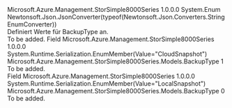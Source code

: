 <Type Name="BackupType" FullName="Microsoft.Azure.Management.StorSimple8000Series.Models.BackupType">
  <TypeSignature Language="C#" Value="public enum BackupType" />
  <TypeSignature Language="ILAsm" Value=".class public auto ansi sealed BackupType extends System.Enum" />
  <TypeSignature Language="DocId" Value="T:Microsoft.Azure.Management.StorSimple8000Series.Models.BackupType" />
  <TypeSignature Language="VB.NET" Value="Public Enum BackupType" />
  <TypeSignature Language="F#" Value="type BackupType = " />
  <AssemblyInfo>
    <AssemblyName>Microsoft.Azure.Management.StorSimple8000Series</AssemblyName>
    <AssemblyVersion>1.0.0.0</AssemblyVersion>
  </AssemblyInfo>
  <Base>
    <BaseTypeName>System.Enum</BaseTypeName>
  </Base>
  <Attributes>
    <Attribute>
      <AttributeName>Newtonsoft.Json.JsonConverter(typeof(Newtonsoft.Json.Converters.StringEnumConverter))</AttributeName>
    </Attribute>
  </Attributes>
  <Docs>
    <summary>
            Definiert Werte für BackupType an.
            </summary>
    <remarks>To be added.</remarks>
  </Docs>
  <Members>
    <Member MemberName="CloudSnapshot">
      <MemberSignature Language="C#" Value="CloudSnapshot" />
      <MemberSignature Language="ILAsm" Value=".field public static literal valuetype Microsoft.Azure.Management.StorSimple8000Series.Models.BackupType CloudSnapshot = int32(1)" />
      <MemberSignature Language="DocId" Value="F:Microsoft.Azure.Management.StorSimple8000Series.Models.BackupType.CloudSnapshot" />
      <MemberSignature Language="VB.NET" Value="CloudSnapshot" />
      <MemberSignature Language="F#" Value="CloudSnapshot = 1" Usage="Microsoft.Azure.Management.StorSimple8000Series.Models.BackupType.CloudSnapshot" />
      <MemberType>Field</MemberType>
      <AssemblyInfo>
        <AssemblyName>Microsoft.Azure.Management.StorSimple8000Series</AssemblyName>
        <AssemblyVersion>1.0.0.0</AssemblyVersion>
      </AssemblyInfo>
      <Attributes>
        <Attribute>
          <AttributeName>System.Runtime.Serialization.EnumMember(Value="CloudSnapshot")</AttributeName>
        </Attribute>
      </Attributes>
      <ReturnValue>
        <ReturnType>Microsoft.Azure.Management.StorSimple8000Series.Models.BackupType</ReturnType>
      </ReturnValue>
      <MemberValue>1</MemberValue>
      <Docs>
        <summary>To be added.</summary>
      </Docs>
    </Member>
    <Member MemberName="LocalSnapshot">
      <MemberSignature Language="C#" Value="LocalSnapshot" />
      <MemberSignature Language="ILAsm" Value=".field public static literal valuetype Microsoft.Azure.Management.StorSimple8000Series.Models.BackupType LocalSnapshot = int32(0)" />
      <MemberSignature Language="DocId" Value="F:Microsoft.Azure.Management.StorSimple8000Series.Models.BackupType.LocalSnapshot" />
      <MemberSignature Language="VB.NET" Value="LocalSnapshot" />
      <MemberSignature Language="F#" Value="LocalSnapshot = 0" Usage="Microsoft.Azure.Management.StorSimple8000Series.Models.BackupType.LocalSnapshot" />
      <MemberType>Field</MemberType>
      <AssemblyInfo>
        <AssemblyName>Microsoft.Azure.Management.StorSimple8000Series</AssemblyName>
        <AssemblyVersion>1.0.0.0</AssemblyVersion>
      </AssemblyInfo>
      <Attributes>
        <Attribute>
          <AttributeName>System.Runtime.Serialization.EnumMember(Value="LocalSnapshot")</AttributeName>
        </Attribute>
      </Attributes>
      <ReturnValue>
        <ReturnType>Microsoft.Azure.Management.StorSimple8000Series.Models.BackupType</ReturnType>
      </ReturnValue>
      <MemberValue>0</MemberValue>
      <Docs>
        <summary>To be added.</summary>
      </Docs>
    </Member>
  </Members>
</Type>
